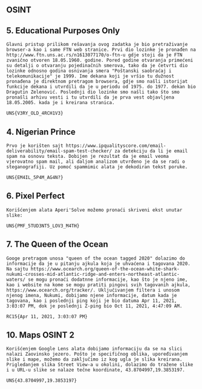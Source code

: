 ## OSINT

## 5. Educational Purposes Only
    Glavni pristup prilikom rešavanja ovog zadatka je bio pretraživanje browser-a kao i same FTN web stranice. Prvi dio lozinke je pronađen na http://www.ftn.uns.ac.rs/n1613077170/o-ftn-u gdje stoji da je FTN zvanično otvoren 18.05.1960. godine. Pored godine otvaranja primećeni su detalji o otvaranju pojedinačnih smerova, tako da je četvrti dio lozinke odnosno godina osnivanja smera "Poštanski saobraćaj i telekomunikacije" je 1999. Ime dekana koji je vršio tu dužnost pronađena je direktnom pretragom browsera, gdje smo našli istorijat funkcije dekana i utvrdili da je u periodu od 1975. do 1977. dekan bio Dragutin Zelenović. Poslednji dio lozinke smo našli tako što smo pronašli arhivu vesti i tu utvrdili da je prva vest objavljena 18.05.2005. kada je i kreirana stranica. 

    UNS{V3RY_OLD_4RCH1V3}

## 4. Nigerian Prince
    Prvo je korišten sajt https://www.ipqualityscore.com/email-deliverability/email-spam-test-checker/ za detekciju da li je email spam na osnovu teksta. Dobijen je rezultat da je email veoma vjerovatno spam mail, ali daljom analizom utvrđeno je da se radi o steganografiji. Uz pomoć spammimic alata je dekodiran tekst poruke.

    UNS{EM4IL_5P4M_AG4N?}

## 6. Pixel Perfect
    Korišćenjem alata Aperi'Solve možemo pronaći skriveni ekst unutar slike:

    UNS{PMF_5TUD3NT5_LOV3_M4TH}


## 7. The Queen of the Ocean
    Googe pretragom unosa "queen of the ocean tagged 2020" dolazimo do informacije da je u pitanju ajkula koja je uhvaćena i tagovana 2020. Na sajtu https://www.ocearch.org/queen-of-the-ocean-white-shark-nukumi-crosses-mid-atlantic-ridge-and-enters-northeast-atlantic-waters/ se mogu pronaći dodatnne informacije, kao što je njeno ime, kao i website na kome se mogu pratiti pingovi svih tagovanih ajkula, https://www.ocearch.org/tracker/. Uključivanjem filtera i unosom njenog imena, Nukumi, dobijamo njene informacije, datum kada je tagovana, kao i poslednji ping koji je bio datuma Apr 11, 2021, 3:03:07 PM, dok je poslednji Z-ping bio Oct 11, 2021, 4:47:09 AM.

    RC15{Apr 11, 2021, 3:03:07 PM}

## 10. Maps OSINT 2
    Korišćenjem Google Lens alata dobijamo informaciju da se na slici nalazi Zaovinsko jezero. Pošto je specifičnog oblika, upoređivanjem slike i mape, možemo da zaključimo iz kog ugla je slika kreirana. Prigledanjem slika Street View-a u okolini, dolazimo do tražene slike i u URL-u slike se nalaze tečne koordinate, 43.8704997,19.3853197.
    
    UNS{43.8704997,19.3853197}